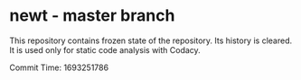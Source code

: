 # newt - master branch

This repository contains frozen state of the repository.
Its history is cleared. It is used only for static code
analysis with Codacy.

Commit Time: 1693251786